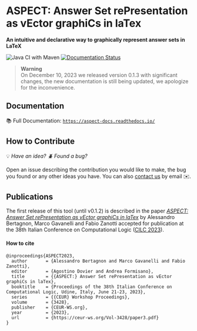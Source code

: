 # ASPECT: Answer Set rePresentation as vEctor graphiCs in laTex
**An intuitive and declarative way to graphically represent answer sets in LaTeX**

![Java CI with Maven](https://github.com/abertagnon/aspect/actions/workflows/maven.yml/badge.svg?branch=main)
[![Documentation Status](https://readthedocs.org/projects/aspect-docs/badge/?version=latest)](https://aspect-docs.readthedocs.io/en/latest/?badge=latest)

> **Warning**  
> On December 10, 2023 we released version 0.1.3 with significant changes, the new documentation is still being updated, we apologize for the inconvenience.

## Documentation
📚 Full Documentation: [`https://aspect-docs.readthedocs.io/`](https://aspect-docs.readthedocs.io/)

## How to Contribute
:bulb: *Have an idea? :beetle: Found a bug?*

Open an issue describing the contribution you would like to make, the bug you found or any other ideas you have. 
You can also [contact us](https://docente.unife.it/alessandro.bertagnon) by email :envelope:.

## Publications
The first release of this tool (until v0.1.2) is described in the paper [*ASPECT: Answer Set rePresentation as vEctor graphiCs in laTex*](https://ceur-ws.org/Vol-3428/paper3.pdf) by Alessandro Bertagnon, Marco Gavanelli and Fabio Zanotti accepted for publication at the 38th Italian Conference on Computational Logic ([CILC 2023](https://www.programmazionelogica.it/associazione/il-convegno/cilc23/)).

#### How to cite
```
@inproceedings{ASPECT2023,
  author       = {Alessandro Bertagnon and Marco Gavanelli and Fabio Zanotti},
  editor       = {Agostino Dovier and Andrea Formisano},
  title        = {{ASPECT:} Answer Set rePresentation as vEctor graphiCs in laTex},
  booktitle    = {Proceedings of the 38th Italian Conference on Computational Logic, Udine, Italy, June 21-23, 2023},
  series       = {{CEUR} Workshop Proceedings},
  volume       = {3428},
  publisher    = {CEUR-WS.org},
  year         = {2023},
  url          = {https://ceur-ws.org/Vol-3428/paper3.pdf}
}
```
